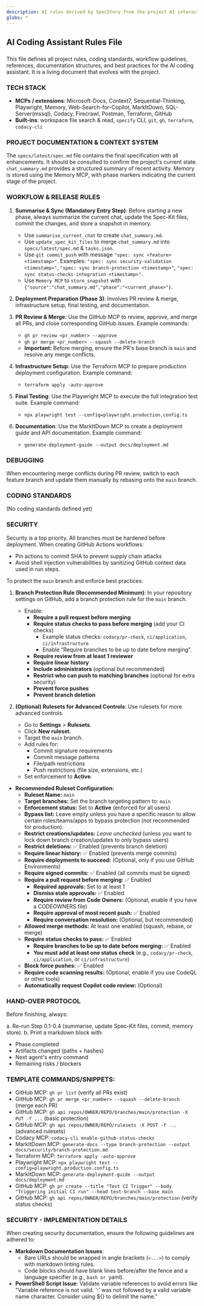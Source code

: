 ```yaml
---
description: AI rules derived by SpecStory from the project AI interaction history
globs: *
---
```


## AI Coding Assistant Rules File

### <headers/>

This file defines all project rules, coding standards, workflow guidelines, references, documentation structures, and best practices for the AI coding assistant. It is a living document that evolves with the project.

### TECH STACK

*   **MCPs / extensions**: Microsoft-Docs, Context7, Sequential-Thinking, Playwright, Memory, Web-Search-for-Copilot, MarkItDown, SQL-Server(mssql), Codacy, Firecrawl, Postman, Terraform, GitHub
*   **Built-ins**: workspace file search & read, `specify` CLI, `git`, `gh`, `terraform`, `codacy-cli`

### PROJECT DOCUMENTATION & CONTEXT SYSTEM

The `specs/latest/spec.md` file contains the final specification with all enhancements. It should be consulted to confirm the project's current state. `chat_summary.md` provides a structured summary of recent activity. Memory is stored using the Memory MCP, with phase markers indicating the current stage of the project.

### WORKFLOW & RELEASE RULES

1.  **Summarise & Sync (Mandatory Entry Step)**: Before starting a new phase, always summarize the current chat, update the Spec-Kit files, commit the changes, and store a snapshot in memory.
    *   Use `summarise_current_chat` to create `chat_summary.md`.
    *   Use `update_spec_kit_files` to merge `chat_summary.md` into `specs/latest/spec.md` & `tasks.json`.
    *   Use `git commit_push` with message `"spec: sync <feature> <timestamp>"`. Examples: `"spec: sync security-validation <timestamp>"`, `"spec: sync branch-protection <timestamp>"`, `"spec: sync status-checks-integration <timestamp>"`.
    *   Use `Memory MCP` to `store_snapshot` with `{"source":"chat_summary.md","phase":"<current_phase>"}`.

2.  **Deployment Preparation (Phase 3)**: Involves PR review & merge, infrastructure setup, final testing, and documentation.

3.  **PR Review & Merge**: Use the GitHub MCP to review, approve, and merge all PRs, and close corresponding GitHub issues. Example commands:
    *   `gh pr review <pr_number> --approve`
    *   `gh pr merge <pr_number> --squash --delete-branch`
    *   **Important:** Before merging, ensure the PR's base branch is `main` and resolve any merge conflicts.

4.  **Infrastructure Setup**: Use the Terraform MCP to prepare production deployment configuration. Example command:
    *   `terraform apply -auto-approve`

5.  **Final Testing**: Use the Playwright MCP to execute the full integration test suite. Example command:
    *   `npx playwright test --config=playwright.production.config.ts`

6.  **Documentation**: Use the MarkItDown MCP to create a deployment guide and API documentation. Example command:
    *   `generate-deployment-guide --output docs/deployment.md`

### DEBUGGING

When encountering merge conflicts during PR review, switch to each feature branch and update them manually by rebasing onto the `main` branch.

### CODING STANDARDS

(No coding standards defined yet)

### SECURITY

Security is a top priority. All branches must be hardened before deployment. When creating GitHub Actions workflows:
* Pin actions to commit SHA to prevent supply chain attacks
* Avoid shell injection vulnerabilities by sanitizing GitHub context data used in run steps.

To protect the `main` branch and enforce best practices:

1.  **Branch Protection Rule (Recommended Minimum)**: In your repository settings on GitHub, add a branch protection rule for the `main` branch.
    *   Enable:
        *   **Require a pull request before merging**
        *   **Require status checks to pass before merging** (add your CI checks)
            *   Example status checks: `codacy/pr-check`, `ci/application`, `ci/infrastructure`
            *   Enable “Require branches to be up to date before merging”.
        *   **Require review from at least 1 reviewer**
        *   **Require linear history**
        *   **Include administrators** (optional but recommended)
        *   **Restrict who can push to matching branches** (optional for extra security)
        *   **Prevent force pushes**
        *   **Prevent branch deletion**

2.  **(Optional) Rulesets for Advanced Controls**: Use rulesets for more advanced controls.
    *   Go to **Settings** > **Rulesets**.
    *   Click **New ruleset**.
    *   Target the `main` branch.
    *   Add rules for:
        *   Commit signature requirements
        *   Commit message patterns
        *   File/path restrictions
        *   Push restrictions (file size, extensions, etc.)
    *   Set enforcement to **Active**.

   * **Recommended Ruleset Configuration:**
        * **Ruleset Name:** `main`
        * **Target branches:** Set the branch targeting pattern to: `main`
        * **Enforcement status:** Set to **Active** (enforced for all users)
        * **Bypass list:** Leave empty unless you have a specific reason to allow certain roles/teams/apps to bypass protection (not recommended for production).
        *   **Restrict creations/updates:** *Leave unchecked* (unless you want to lock down branch creation/updates to only bypass users)
        *   **Restrict deletions:** ✅ Enabled (prevents branch deletion)
        *   **Require linear history:** ✅ Enabled (prevents merge commits)
        *   **Require deployments to succeed:** (Optional, only if you use GitHub Environments)
        *   **Require signed commits:** ✅ Enabled (all commits must be signed)
        *   **Require a pull request before merging:** ✅ Enabled
            *   **Required approvals:** Set to at least 1
            *   **Dismiss stale approvals:** ✅ Enabled
            *   **Require review from Code Owners:** (Optional, enable if you have a CODEOWNERS file)
            *   **Require approval of most recent push:** ✅ Enabled
            *   **Require conversation resolution:** (Optional, but recommended)
        *   **Allowed merge methods:** At least one enabled (squash, rebase, or merge)
        *   **Require status checks to pass:** ✅ Enabled
            *   **Require branches to be up to date before merging:** ✅ Enabled
            *   **You must add at least one status check** (e.g., `codacy/pr-check`, `ci/application`, or `ci/infrastructure`)
        *   **Block force pushes:** ✅ Enabled
        *   **Require code scanning results:** (Optional, enable if you use CodeQL or other tools)
        *   **Automatically request Copilot code review:** (Optional)

### HAND-OVER PROTOCOL

Before finishing, always:

a. Re-run Step 0.1-0.4 (summarise, update Spec-Kit files, commit, memory store).
b. Print a markdown block with:
   - Phase completed
   - Artifacts changed (paths + hashes)
   - Next agent's entry command
   - Remaining risks / blockers

### TEMPLATE COMMANDS/SNIPPETS:

*   GitHub MCP: `gh pr list` (verify all PRs exist)
*   GitHub MCP: `gh pr merge <pr_number> --squash --delete-branch` (merge each PR)
*   GitHub MCP: `gh api repos/OWNER/REPO/branches/main/protection -X PUT -f ...` (basic protection)
*   GitHub MCP: `gh api repos/OWNER/REPO/rulesets -X POST -f ...` (advanced rulesets)
*   Codacy MCP: `codacy-cli enable-github-status-checks`
*   MarkItDown MCP: `generate-docs --type branch-protection --output docs/security/branch-protection.md`
*   Terraform MCP: `terraform apply -auto-approve`
*   Playwright MCP: `npx playwright test --config=playwright.production.config.ts`
*   MarkItDown MCP: `generate-deployment-guide --output docs/deployment.md`
*   GitHub MCP: `gh pr create --title "Test CI Trigger" --body "Triggering initial CI run" --head test-branch --base main`
*   GitHub MCP: `gh api repos/OWNER/REPO/branches/main/protection` (verify status checks)

### SECURITY - IMPLEMENTATION DETAILS

When creating security documentation, ensure the following guidelines are adhered to:
*   **Markdown Documentation Issues**:
    *   Bare URLs should be wrapped in angle brackets (`<...>`) to comply with markdown linting rules.
    *   Code blocks should have blank lines before/after the fence and a language specifier (e.g., ```bash or ```yaml).
*   **PowerShell Script Issue**: Validate variable references to avoid errors like "Variable reference is not valid. ':' was not followed by a valid variable name character. Consider using ${} to delimit the name."